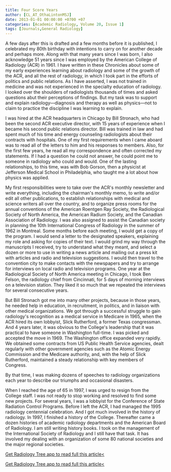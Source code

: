 ```yaml
---
title: Four Score Years
author: [CL_AT_OthaLintonMSJ]
date: 2013-01-01 00:00:00 +0700 +07
categories: [Academic Radiology, Volume 20, Issue 1]
tags: [Journals,General Radiology]
---
```

A few days after this is drafted and a few months before it is published, I celebrated my 80th birthday with intentions to carry on for another decade and perhaps more. Along with that many years since I was born, I also acknowledge 51 years since I was employed by the American College of Radiology (ACR) in 1961. I have written in these Chronicles about some of my early experiences learning about radiology and some of the growth of the ACR, and all the rest of radiology, in which I took part in the efforts of politics and public relations. As I have asserted, I was not trained in medicine and was not experienced in the specialty education of radiology. I looked over the shoulders of radiologists thousands of times and asked questions abut their perceptions of findings. But my task was to support and explain radiology—diagnosis and therapy as well as physics—not to claim to practice the discipline I was learning to explain.

I was hired at the ACR headquarters in Chicago by Bill Stronach, who had been the second ACR executive director, with 15 years of experience when I became his second public relations director. Bill was trained in law and had spent much of his time and energy counseling radiologists about their contracts with hospitals. One of my first requirements when I came aboard was to read all of the letters to him and his responses to members. Also, for the first few years, he read all my correspondence and often corrected my statements. If I had a question he could not answer, he could point me to someone in radiology who could and would. One of the lasting relationships, to this time, was with Bob Gorson, then a physicist at Jefferson Medical School in Philadelphia, who taught me a lot about how physics was applied.

My first responsibilities were to take over the ACR's monthly newsletter and write everything, including the chairman's monthly memo, to write and/or edit all other publications, to establish relationships with medical and science writers all over the country, and to organize press rooms for the annual conventions of the American Roentgen Ray Society, the Radiological Society of North America, the American Radium Society, and the Canadian Association of Radiology. I was also assigned to assist the Canadian society in planning the 10th International Congress of Radiology in the summer of 1962 in Montreal. Some months before each meeting, I would get a copy of the program. I would send a letter to the designated speakers, explaining my role and asking for copies of their text. I would grind my way through the manuscripts I received, try to understand what they meant, and select a dozen or more to use in writing a news article and mailing out a press kit with articles and radio and television suggestions. I would then travel to the convention city to make contacts with the newspapers and try to arrange for interviews on local radio and television programs. One year at the Radiological Society of North America meeting in Chicago, I took Ben Felson, the radiology chief from Cincinnati, for 5 days of morning interviews on a television station. They liked it so much that we repeated the interviews for several consecutive years.

But Bill Stronach got me into many other projects, because in those years, he needed help in education, in recruitment, in politics, and in liaison with other medical organizations. We got through a successful struggle to gain radiology's recognition as a medical service in Medicare in 1965, when the ACR hired its own lobbyist, Slick Rutherford, a former Texas congressman. And 4 years later, it was obvious to the College's leadership that it was practical to have someone in Washington full-time. I was picked and accepted the move in 1969. The Washington office expanded very rapidly. We obtained some contracts from US Public Health Service agencies, dealt regularly with other government agencies such as the Atomic Energy Commission and the Medicare authority, and, with the help of Slick Rutherford, maintained a steady relationship with key members of Congress.

By that time, I was making dozens of speeches to radiology organizations each year to describe our triumphs and occasional disasters.

When I reached the age of 65 in 1997, I was urged to resign from the College staff. I was not ready to stop working and resolved to find some new projects. For several years, I was a lobbyist for the Conference of State Radiation Control Programs. Before I left the ACR, I had managed the 1995 radiology centennial celebration. And I got much involved in the history of radiology. In 1997, I finished a history of the College. Thereafter came a dozen histories of academic radiology departments and the American Board of Radiology. I am still writing history books. I took on the management of the International Society of Radiology and I still have that task. It has involved my dealing with an organization of some 80 national societies and the major regional societies.

[Get Radiology Tree app to read full this article<](https://clinicalpub.com/app)

[Get Radiology Tree app to read full this article<](https://clinicalpub.com/app)